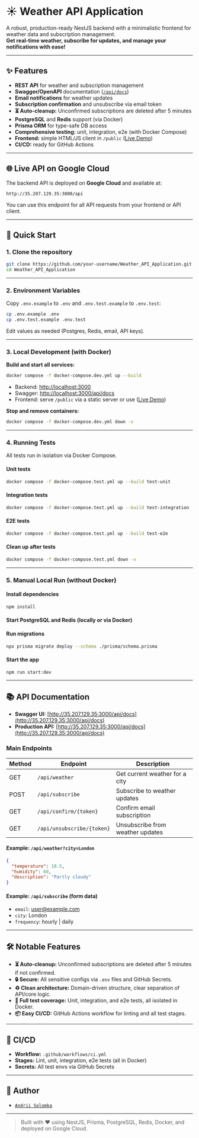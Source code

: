 # ☀️ Weather API Application

A robust, production-ready NestJS backend with a minimalistic frontend for weather data and subscription management.  
**Get real-time weather, subscribe for updates, and manage your notifications with ease!**

---

## ✨ Features

- **REST API** for weather and subscription management
- **Swagger/OpenAPI** documentation ([`/api/docs`](http://35.207.129.35:3000/api/docs))
- **Email notifications** for weather updates
- **Subscription confirmation** and unsubscribe via email token
- **⏳ Auto-cleanup:** Unconfirmed subscriptions are deleted after 5 minutes
- **PostgreSQL** and **Redis** support (via Docker)
- **Prisma ORM** for type-safe DB access
- **Comprehensive testing:** unit, integration, e2e (with Docker Compose)
- **Frontend:** simple HTML/JS client in `/public` ([Live Demo](https://weather-api-application-tau.vercel.app/))
- **CI/CD:** ready for GitHub Actions

---

## 🌐 Live API on Google Cloud

The backend API is deployed on **Google Cloud** and available at:

```
http://35.207.129.35:3000/api
```

You can use this endpoint for all API requests from your frontend or API client.

---

## 🚀 Quick Start

### 1. Clone the repository

```bash
git clone https://github.com/your-username/Weather_API_Application.git
cd Weather_API_Application
```

---

### 2. Environment Variables

Copy `.env.example` to `.env` and `.env.test.example` to `.env.test`:

```bash
cp .env.example .env
cp .env.test.example .env.test
```

Edit values as needed (Postgres, Redis, email, API keys).

---

### 3. Local Development (with Docker)

**Build and start all services:**

```bash
docker compose -f docker-compose.dev.yml up --build
```

- Backend: [http://localhost:3000](http://localhost:3000)
- Swagger: [http://localhost:3000/api/docs](http://localhost:3000/api/docs)
- Frontend: serve `/public` via a static server or use ([Live Demo](https://weather-api-application-tau.vercel.app/))

**Stop and remove containers:**

```bash
docker compose -f docker-compose.dev.yml down -v
```

---

### 4. Running Tests

All tests run in isolation via Docker Compose.

#### Unit tests

```bash
docker compose -f docker-compose.test.yml up --build test-unit
```

#### Integration tests

```bash
docker compose -f docker-compose.test.yml up --build test-integration
```

#### E2E tests

```bash
docker compose -f docker-compose.test.yml up --build test-e2e
```

#### Clean up after tests

```bash
docker compose -f docker-compose.test.yml down -v
```

---

### 5. Manual Local Run (without Docker)

#### Install dependencies

```bash
npm install
```

#### Start PostgreSQL and Redis (locally or via Docker)

#### Run migrations

```bash
npx prisma migrate deploy --schema ./prisma/schema.prisma
```

#### Start the app

```bash
npm run start:dev
```

---

## 📚 API Documentation

- **Swagger UI:** [http://35.207.129.35:3000/api/docs](http://35.207.129.35:3000/api/docs)
- **Production API:** [http://35.207.129.35:3000/api/docs](http://35.207.129.35:3000/api/docs)

### Main Endpoints

| Method | Endpoint                | Description                                 |
|--------|-------------------------|---------------------------------------------|
| GET    | `/api/weather`          | Get current weather for a city              |
| POST   | `/api/subscribe`        | Subscribe to weather updates                |
| GET    | `/api/confirm/{token}`  | Confirm email subscription                  |
| GET    | `/api/unsubscribe/{token}` | Unsubscribe from weather updates         |

#### Example: `/api/weather?city=London`

```json
{
  "temperature": 18.5,
  "humidity": 60,
  "description": "Partly cloudy"
}
```

#### Example: `/api/subscribe` (form data)

- `email`: user@example.com
- `city`: London
- `frequency`: hourly | daily

---

## 🛠️ Notable Features

- **⏳ Auto-cleanup:** Unconfirmed subscriptions are deleted after 5 minutes if not confirmed.
- **🔒 Secure:** All sensitive configs via `.env` files and GitHub Secrets.
- **♻️ Clean architecture:** Domain-driven structure, clear separation of API/core logic.
- **🧪 Full test coverage:** Unit, integration, and e2e tests, all isolated in Docker.
- **📦 Easy CI/CD:** GitHub Actions workflow for linting and all test stages.

---

## 🤖 CI/CD

- **Workflow:** `.github/workflows/ci.yml`
- **Stages:** Lint, unit, integration, e2e tests (all in Docker)
- **Secrets:** All test envs via GitHub Secrets

---

## 👤 Author

- [`Andrii Solomka`](https://github.com/AndriiSolomka)

---

> Built with ❤️ using NestJS, Prisma, PostgreSQL, Redis, Docker, and deployed on Google Cloud.